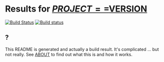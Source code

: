 # Results for [$PROJECT==$VERSION]($DEVPI_INDEX/$PROJECT/$VERSION)

[![Build Status](https://travis-ci.org/$USER/$REPO_NAME.svg?branch=master)](https://travis-ci.org/$USER/$REPO_NAME) [![Build status](https://ci.appveyor.com/api/projects/status/9no91xrta02eu7r3/branch/master?svg=true)](https://ci.appveyor.com/project/$USER/$REPO_NAME)

## ?

This README is generated and actually a build result. It's complicated ... but not really. See [ABOUT](./release_helper/ABOUT.md) to find out what this is and how it works.
